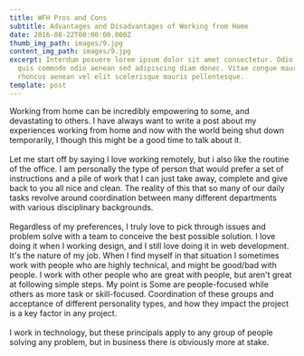 ```yaml
---
title: WFH Pros and Cons
subtitle: Advantages and Disadvantages of Working from Home
date: 2016-08-22T00:00:00.000Z
thumb_img_path: images/9.jpg
content_img_path: images/9.jpg
excerpt: Interdum posuere lorem ipsum dolor sit amet consectetur. Odio morbi
  quis commodo odio aenean sed adipiscing diam donec. Vitae congue mauris
  rhoncus aenean vel elit scelerisque mauris pellentesque.
template: post
---
```

Working from home can be incredibly empowering to some, and devastating to others. I have always want to write a post about my experiences working from home and now with the world being shut down temporarily, I though this might be a good time to talk about it. \
\
Let me start off by saying I love working remotely, but i also like the routine of the office. I am personally the type of person that would prefer a set of instructions and a pile of work that I can just take away, complete and give back to you all nice and clean. The reality of this that so many of our daily tasks revolve around coordination between many different departments with various disciplinary backgrounds.\
\
Regardless of my preferences, I truly love to pick through issues and problem solve with a team to conceive the best possible solution. I love doing it when I working design, and I still love doing it in web development. It's the nature of my job. When I find myself in that situation I sometimes work with people who are highly technical, and might be good/bad with people. I work with other people who are great with people, but aren't great at following simple steps. My point is Some are people-focused while others as more task or skill-focused. Coordination of these groups and acceptance of different personality types, and how they impact the project is a key factor in any project.\
\
I work in technology, but these principals apply to any group of people solving any problem, but in business there is obviously more at stake.